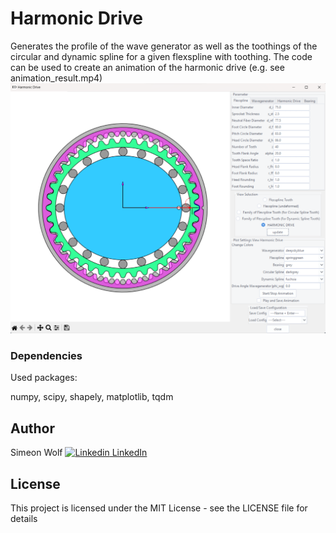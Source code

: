 # Harmonic Drive

Generates the profile of the wave generator as well as the toothings of the circular and dynamic spline for a given flexspline with toothing.
The code can be used to create an animation of the harmonic drive (e.g. see animation_result.mp4)
![Screenshot](screenshot.png)
### Dependencies

Used packages:

numpy, scipy, shapely, matplotlib, tqdm

## Author

Simeon Wolf
[![Linkedin](https://i.stack.imgur.com/gVE0j.png) LinkedIn](https://www.linkedin.com/in/simeon-w-8a1445228/)

## License

This project is licensed under the MIT License - see the LICENSE file for details

